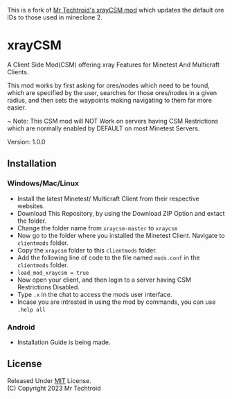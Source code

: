 This is a fork of [Mr Techtroid's xrayCSM mod](https://github.com/mrtechtroid/xrayCSM) which updates the default ore IDs to those used in mineclone 2.


# xrayCSM

A Client Side Mod(CSM) offering xray Features for Minetest And Multicraft Clients.  

This mod works by first asking for ores/nodes which need to be found,  which are specified by the user, searches for those ores/nodes in a given radius, and then sets the waypoints making navigating to them far more easier.  

~ Note: This CSM mod will NOT Work on servers having CSM Restrictions which are normally enabled by DEFAULT on most Minetest Servers.  

Version: 1.0.0
## Installation
### Windows/Mac/Linux
* Install the latest Minetest/ Multicraft Client from their respective websites. 
* Download This Repository, by using the Download ZIP Option and extact the folder. 
* Change the folder name from `xraycsm-master` to `xraycsm`
* Now go to the folder where you installed the Minetest Client. Navigate to `clientmods` folder. 
* Copy the `xraycsm` folder to this `clientmods` folder.
* Add the following line of code to the file named `mods.conf` in the `clientmods` folder.
* `load_mod_xraycsm = true`
* Now open your client, and then login to a server having CSM Restrictions Disabled.
* Type `.x` in the chat to access the mods user interface.
* Incase you are intrested in using the mod by commands, you can use `.help all`
### Android
* Installation Guide is being made.
## License
Released Under  [MIT](https://choosealicense.com/licenses/mit/) License.      
(C) Copyright 2023 Mr Techtroid   


